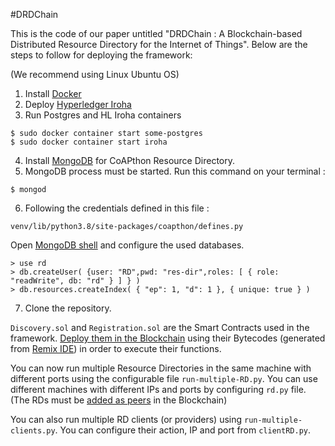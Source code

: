 #DRDChain

This is the code of our paper untitled "DRDChain : A Blockchain-based Distributed Resource
Directory for the Internet of Things".
Below are the steps to follow for deploying the framework:

(We recommend using Linux Ubuntu OS)
1. Install [Docker](https://docs.docker.com/get-docker/)
2. Deploy [Hyperledger Iroha](https://iroha.readthedocs.io/en/develop/getting_started/index.html)
3. Run Postgres and HL Iroha containers
```
$ sudo docker container start some-postgres
$ sudo docker container start iroha
```
4. Install [MongoDB](https://www.mongodb.com/docs/manual/tutorial/install-mongodb-on-ubuntu/) for CoAPthon Resource Directory.
5. MongoDB process must be started. Run this command on your terminal :
```
$ mongod
```
6. Following the credentials defined in this file :
```
venv/lib/python3.8/site-packages/coapthon/defines.py
```
Open [MongoDB shell](https://www.mongodb.com/docs/mongodb-shell/) and configure the used databases.
```
> use rd
> db.createUser( {user: "RD",pwd: "res-dir",roles: [ { role: "readWrite", db: "rd" } ] } )
> db.resources.createIndex( { "ep": 1, "d": 1 }, { unique: true } )
```
7. Clone the repository.

`Discovery.sol` and `Registration.sol` are the Smart Contracts used in the framework. [Deploy them in the Blockchain](https://iroha.readthedocs.io/en/develop/develop/api/commands.html#call-engine) using their Bytecodes (generated from [Remix IDE](https://remix.ethereum.org/)) in order to execute their functions.

You can now run multiple Resource Directories in the same machine with different ports using the configurable file `run-multiple-RD.py`.
You can use different machines with different IPs and ports by configuring `rd.py` file. (The RDs must be [added as peers](https://iroha.readthedocs.io/en/develop/develop/api/commands.html#add-peer) in the Blockchain)

You can also run multiple RD clients (or providers) using `run-multiple-clients.py`. You can configure their action, IP and port from `clientRD.py`.

